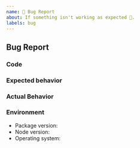 ```yaml
---
name: 🐛 Bug Report
about: If something isn't working as expected 🤔.
labels: bug
---
```


<!--
Please make sure that you have updated to the latest version.

Also, please check whether an issue already exists for the behavior you're experiencing.
-->

## Bug Report

### Code

<!--
You can either add your code here:

```ts
var your => (code) => here;
```

or for bigger pieces of code, create a new GitHub repository we can clone to reproduce the problem.
-->

### Expected behavior

<!-- A clear and concise description of what you expected to happen. -->

### Actual Behavior

<!-- A clear and concise description of the behavior. -->

### Environment

-   Package version:
-   Node version: <!-- `node -v` -->
-   Operating system:
